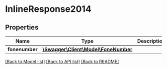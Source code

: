 # InlineResponse2014

## Properties
Name | Type | Description | Notes
------------ | ------------- | ------------- | -------------
**fonenumber** | [**\Swagger\Client\Model\FoneNumber**](FoneNumber.md) |  | [optional] 

[[Back to Model list]](../README.md#documentation-for-models) [[Back to API list]](../README.md#documentation-for-api-endpoints) [[Back to README]](../README.md)


